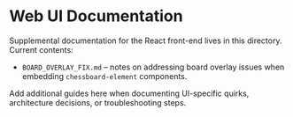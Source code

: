 # Web UI Documentation

Supplemental documentation for the React front-end lives in this directory. Current contents:

- `BOARD_OVERLAY_FIX.md` – notes on addressing board overlay issues when embedding `chessboard-element` components.

Add additional guides here when documenting UI-specific quirks, architecture decisions, or troubleshooting steps.
